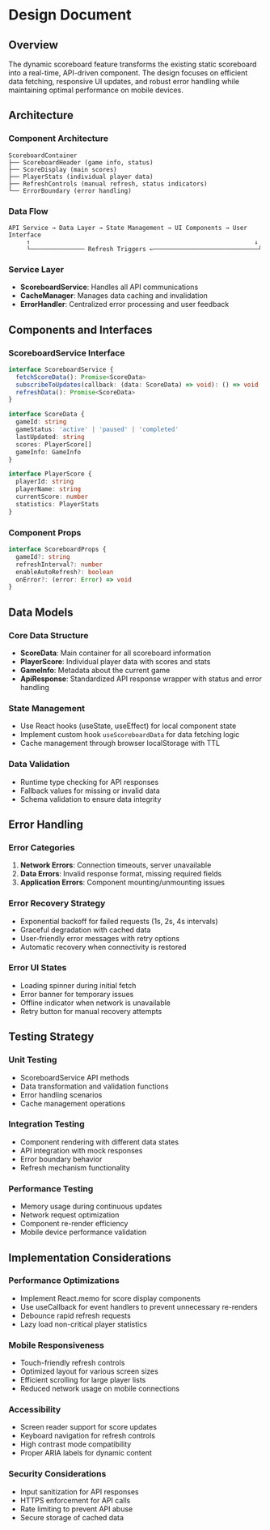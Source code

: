 # Design Document

## Overview

The dynamic scoreboard feature transforms the existing static scoreboard into a real-time, API-driven component. The design focuses on efficient data fetching, responsive UI updates, and robust error handling while maintaining optimal performance on mobile devices.

## Architecture

### Component Architecture
```
ScoreboardContainer
├── ScoreboardHeader (game info, status)
├── ScoreDisplay (main scores)
├── PlayerStats (individual player data)
├── RefreshControls (manual refresh, status indicators)
└── ErrorBoundary (error handling)
```

### Data Flow
```
API Service → Data Layer → State Management → UI Components → User Interface
     ↑                                                              ↓
     └─────────────── Refresh Triggers ←─────────────────────────────┘
```

### Service Layer
- **ScoreboardService**: Handles all API communications
- **CacheManager**: Manages data caching and invalidation
- **ErrorHandler**: Centralized error processing and user feedback

## Components and Interfaces

### ScoreboardService Interface
```typescript
interface ScoreboardService {
  fetchScoreData(): Promise<ScoreData>
  subscribeToUpdates(callback: (data: ScoreData) => void): () => void
  refreshData(): Promise<ScoreData>
}

interface ScoreData {
  gameId: string
  gameStatus: 'active' | 'paused' | 'completed'
  lastUpdated: string
  scores: PlayerScore[]
  gameInfo: GameInfo
}

interface PlayerScore {
  playerId: string
  playerName: string
  currentScore: number
  statistics: PlayerStats
}
```

### Component Props
```typescript
interface ScoreboardProps {
  gameId?: string
  refreshInterval?: number
  enableAutoRefresh?: boolean
  onError?: (error: Error) => void
}
```

## Data Models

### Core Data Structure
- **ScoreData**: Main container for all scoreboard information
- **PlayerScore**: Individual player data with scores and stats
- **GameInfo**: Metadata about the current game
- **ApiResponse**: Standardized API response wrapper with status and error handling

### State Management
- Use React hooks (useState, useEffect) for local component state
- Implement custom hook `useScoreboardData` for data fetching logic
- Cache management through browser localStorage with TTL

### Data Validation
- Runtime type checking for API responses
- Fallback values for missing or invalid data
- Schema validation to ensure data integrity

## Error Handling

### Error Categories
1. **Network Errors**: Connection timeouts, server unavailable
2. **Data Errors**: Invalid response format, missing required fields
3. **Application Errors**: Component mounting/unmounting issues

### Error Recovery Strategy
- Exponential backoff for failed requests (1s, 2s, 4s intervals)
- Graceful degradation with cached data
- User-friendly error messages with retry options
- Automatic recovery when connectivity is restored

### Error UI States
- Loading spinner during initial fetch
- Error banner for temporary issues
- Offline indicator when network is unavailable
- Retry button for manual recovery attempts

## Testing Strategy

### Unit Testing
- ScoreboardService API methods
- Data transformation and validation functions
- Error handling scenarios
- Cache management operations

### Integration Testing
- Component rendering with different data states
- API integration with mock responses
- Error boundary behavior
- Refresh mechanism functionality

### Performance Testing
- Memory usage during continuous updates
- Network request optimization
- Component re-render efficiency
- Mobile device performance validation

## Implementation Considerations

### Performance Optimizations
- Implement React.memo for score display components
- Use useCallback for event handlers to prevent unnecessary re-renders
- Debounce rapid refresh requests
- Lazy load non-critical player statistics

### Mobile Responsiveness
- Touch-friendly refresh controls
- Optimized layout for various screen sizes
- Efficient scrolling for large player lists
- Reduced network usage on mobile connections

### Accessibility
- Screen reader support for score updates
- Keyboard navigation for refresh controls
- High contrast mode compatibility
- Proper ARIA labels for dynamic content

### Security Considerations
- Input sanitization for API responses
- HTTPS enforcement for API calls
- Rate limiting to prevent API abuse
- Secure storage of cached data